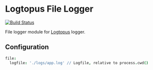 Logtopus File Logger
=======================

[![Build Status](https://travis-ci.org/Andifeind/logtopus-file-logger.svg?branch=master)](https://travis-ci.org/Andifeind/logtopus-file-logger)

File logger module for [Logtopus](https://github.com/Andifeind/logtopus) logger.

Configuration
-------------

```cson
file:
  logfile: './logs/app.log' // Logfile, relative to process.cwd()
```
